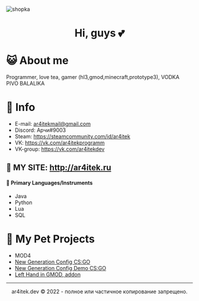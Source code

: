 ![shopka](https://user-images.githubusercontent.com/59157878/144428807-211a0848-19ee-4dc2-8545-fa245fa1d4bb.png)

<h1 align="center"> Hi, guys 💕 </h1>

# 😺 About me
Programmer, love tea, gamer (hl3,gmod,minecraft,prototype3), VODKA PIVO BALALIKA

# 📖 Info
- E-mail: ar4itekmail@gmail.com
- Discord: Арчи#9003
- Steam: https://steamcommunity.com/id/ar4itek
- VK: https://vk.com/ar4itekprogramm
- VK-group: https://vk.com/ar4itekdev

## 📍  MY SITE: http://ar4itek.ru

#### 🎒 Primary Languages/Instruments
- Java
- Python
- Lua
- SQL

# 📁 My Pet Projects
- MOD4
- [New Generation Config CS:GO](https://github.com/ar4itekYT/new-generation-config-cs-go)
- [New Generation Config Demo CS:GO](https://github.com/ar4itekYT/demo-new-generation-config-cs-go)
- [Left Hand in GMOD, addon](https://github.com/ar4itekYT/left-hand-gmod)

-----------------------------------------------------
<p align="center">
ar4itek.dev © 2022 - полное или частичное копирование запрещено.
</p>
